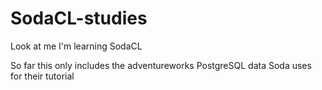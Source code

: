 # SodaCL-studies
Look at me I'm learning SodaCL

So far this only includes the adventureworks PostgreSQL data Soda uses for their tutorial
